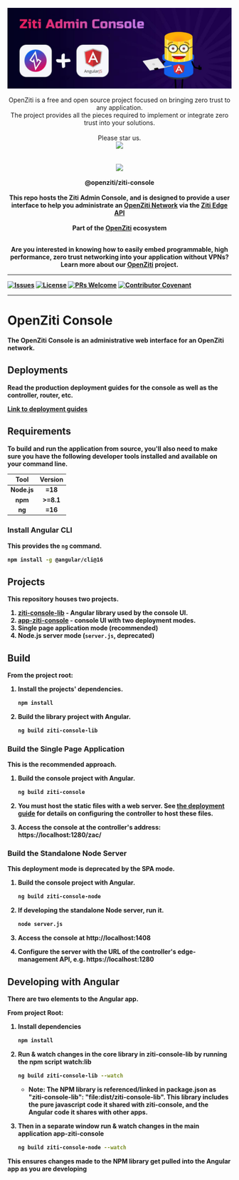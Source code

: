 ![Ziggy using the ziti-console](https://raw.githubusercontent.com/rgallettonf/ziti-console-npm/main/projects/ziti-console-lib/src/lib/assets/banners/ZAC.jpg)

<p align="center" width="100%">
OpenZiti is a free and open source project focused on bringing zero trust to any application.
     <br>
The project provides all the pieces required to implement or integrate zero trust into your solutions.
<br/>
<br/>
Please star us.
<br/>
<a href="https://github.com/openziti/ziti/stargazers"><img src="https://img.shields.io/github/stars/openziti/ziti?style=flat" ></a>
<br/>
     <br>
</p>

<p align="center" width="100%">
<a href="https://openziti.io"><img src="https://github.com/rgallettonf/ziti-console-npm/blob/main/projects/ziti-console-lib/src/lib/assets/icons/android-icon-192x192.png?raw=true" width="100"></a>
</p>

<p align="center">
    <b>
    <a>@openziti/ziti-console</a>
    <br>
    <br>
    <b>
    This repo hosts the Ziti Admin Console, and is designed to provide a user interface to help you administrate an <a href="https://openziti.io">OpenZiti Network</a> via the <a href="https://openziti.io/docs/reference/developer/api/">Ziti Edge API</a>
    <br>
    <br>
    <b>Part of the <a href="https://openziti.io/about">OpenZiti</a> ecosystem</b>
</p>

<p align="center">
    <br>
    <b>Are you interested in knowing how to easily embed programmable, high performance, zero trust networking into your application without VPNs?
    <br>
    Learn more about our <a href="https://openziti.io/about">OpenZiti</a> project.</b>
    <br>
    </p>

---
[![Issues](https://img.shields.io/github/issues-raw/openziti/ziti-console)]()
[![License](https://img.shields.io/badge/License-Apache%202.0-blue.svg)](https://opensource.org/licenses/Apache-2.0)
[![PRs Welcome](https://img.shields.io/badge/PRs-welcome-brightgreen.svg?style=rounded)](CONTRIBUTING.md)
[![Contributor Covenant](https://img.shields.io/badge/Contributor%20Covenant-v2.0%20adopted-ff69b4.svg)](CODE_OF_CONDUCT.md)

---


# OpenZiti Console

The OpenZiti Console is an administrative web interface for an OpenZiti network.

## Deployments

Read the production deployment guides for the console as well as the controller, router, etc.

[Link to deployment guides](https://openziti.io/docs/category/deployments/)

## Requirements

To build and run the application from source, you'll also need to make sure you have the following developer tools installed and available on your command line.

| Tool        |      Version |
| :---:       | :---:        |
| Node.js     |  =18         |
| npm         | >=8.1        |
| ng          |  =16         |

### Install Angular CLI

This provides the `ng` command.

```bash
npm install -g @angular/cli@16
```

## Projects

This repository houses two projects.

1. [ziti-console-lib](./projects/ziti-console-lib) - Angular library used by the console UI.
1. [app-ziti-console](./projects/app-ziti-console) - console UI with two deployment modes.
  1. Single page application mode (recommended) 
  1. Node.js server mode (`server.js`, deprecated)

## Build

From the project root:

1. Install the projects' dependencies.

    ```bash
    npm install
    ```

1. Build the library project with Angular.

    ```bash
    ng build ziti-console-lib
    ```
### Build the Single Page Application

This is the recommended approach.

1. Build the console project with Angular.

    ```bash
    ng build ziti-console
    ```

1. You must host the static files with a web server. 
   See [the deployment guide](https://openziti.io/docs/guides/deployments/linux/console) for details on configuring the controller to host these files.
   
1. Access the console at the controller's address: https://localhost:1280/zac/

        
### Build the Standalone Node Server

This deployment mode is deprecated by the SPA mode.

1. Build the console project with Angular.

    ```bash
    ng build ziti-console-node
    ```

1. If developing the standalone Node server, run it.

    ```bash
    node server.js
    ```

1. Access the console at http://localhost:1408
1. Configure the server with the URL of the controller's edge-management API, e.g. https://localhost:1280

## Developing with Angular

There are two elements to the Angular app.

From project Root:

1. Install dependencies

    ```bash
    npm install
    ```

1. Run & watch changes in the core library in **ziti-console-lib** by running the npm script **watch:lib**

    ```bash
    ng build ziti-console-lib --watch
    ```

    * Note: The NPM library is referenced/linked in package.json as "ziti-console-lib": "file:dist/ziti-console-lib".
    This library includes the pure javascript code it shared with ziti-console, and the Angular code it shares with other apps.

1. Then in a separate window run & watch changes in the main application **app-ziti-console**

    ```bash
    ng build ziti-console-node --watch
    ```

  This ensures changes made to the NPM library get pulled into the Angular app as you are developing

